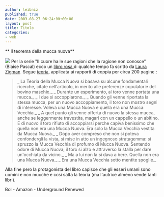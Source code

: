 ```yaml
---
author: leibniz
published: true
date: 2003-08-27 06:24:00+00:00
layout: post
title: Titolo
categories:
- web
---
```


   **   Il teorema della mucca nuova**

 ![](http://www.ita-bol.com/bol/includes/tornaImmagine.jsp?cdSoc=BL&ean=978888089740&tipoOggetto=PIB&cdSito=BL) Per la serie "Il cuore ha le sue ragioni che la ragione non conosce" (Blaise Pascal) ecco un  [ libro rosa ](http://www.ita-bol.com/bol/main.jsp?action=bolscheda&ean=978888089740)di qualche tempo fa scritto da  [ Laura Zigman](http://www.amazon.com/exec/obidos/tg/detail/-/0385319037/ref=lib_rd_next_4/102-8830785-7388136?v=glance&s=books&vi=reader&img=4#reader-link). Segue  [ teoria](http://www.geocities.com/Athens/Styx/4664/ur02/mucca.htm), applicata ai rapporti di coppia per circa 200 pagine :  

>  
> 
>_ La Teoria della Mucca Nuova si basava su alcune fondamentali ricerche, citate nell'articolo, in merito alle preferenze copulatorie del bovino maschio._  _ Durante un esperimento, al toro venne portata una mucca._
 _ I due si accoppiarono._
 _ Quando gli venne riportata la stessa mucca, per un nuovo accoppiamento, il toro non mostro segni di interesse. Voleva una Mucca Nuova e quella era una Mucca Vecchia._
 _ A quel punto gli venne offerta di nuovo la stessa mucca, anche se leggermente travestita, magari con un cappello o un abitino. E di nuovo il toro rifiuto di accoppiarsi perche capiva benissimo che quella non era una Mucca Nuova. Era solo la Mucca Vecchia vestita da Mucca Nuova._
 _ Dopo aver compreso che non si poteva confondergli la vista, si mise in atto un ingegnoso stratagemma: si spruzzo la Mucca Vecchia di profumo di Mucca Nuova. Sentendo odore di Mucca Nuova, il toro si alzo e attraverso la stalla per dare un'occhiata da vicino._
 _ Ma a lui non la si dava a bere. Quella non era una Mucca Nuova._
 _ Era una Mucca Vecchia sotto mentite spoglie._

Alla fine pero la protagonista del libro capisce che gli esseri umani sono uomini e non mucche e cosi salta la teoria (ma l'autrice almeno vende tanti libri).

Bol - Amazon - Underground Renewed
